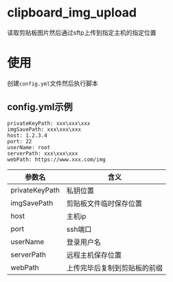# clipboard_img_upload
读取剪贴板图片然后通过sftp上传到指定主机的指定位置

# 使用
创建`config.yml`文件然后执行脚本
## config.yml示例
```
privateKeyPath: xxx\xxx\xxx
imgSavePath: xxx\xxx\xxx
host: 1.2.3.4
port: 22
userName: root
serverPath: xxx\xxx\xxx
webPath: https://www.xxx.com/img
```


|  参数名   | 含义  |
|  ----  | ----  |
| privateKeyPath  | 私钥位置 |
| imgSavePath  | 剪贴板文件临时保存位置 |
| host | 主机ip |
| port | ssh端口 |
| userName | 登录用户名 |
| serverPath | 远程主机保存位置 |
| webPath | 上传完毕后复制到剪贴板的前缀 |
